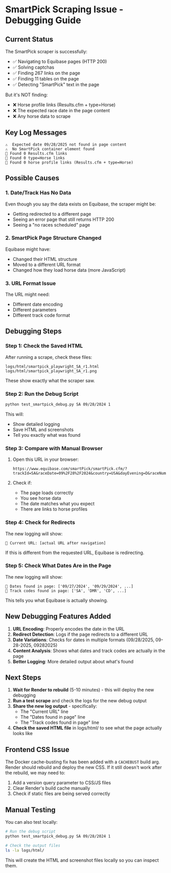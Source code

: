 # SmartPick Scraping Issue - Debugging Guide

## Current Status

The SmartPick scraper is successfully:
- ✅ Navigating to Equibase pages (HTTP 200)
- ✅ Solving captchas
- ✅ Finding 267 links on the page
- ✅ Finding 11 tables on the page
- ✅ Detecting "SmartPick" text in the page

But it's NOT finding:
- ❌ Horse profile links (Results.cfm + type=Horse)
- ❌ The expected race date in the page content
- ❌ Any horse data to scrape

## Key Log Messages

```
⚠️  Expected date 09/28/2025 not found in page content
⚠️  No SmartPick container element found
🔗 Found 0 Results.cfm links
🐴 Found 0 type=Horse links
🐎 Found 0 horse profile links (Results.cfm + type=Horse)
```

## Possible Causes

### 1. **Date/Track Has No Data**
Even though you say the data exists on Equibase, the scraper might be:
- Getting redirected to a different page
- Seeing an error page that still returns HTTP 200
- Seeing a "no races scheduled" page

### 2. **SmartPick Page Structure Changed**
Equibase might have:
- Changed their HTML structure
- Moved to a different URL format
- Changed how they load horse data (more JavaScript)

### 3. **URL Format Issue**
The URL might need:
- Different date encoding
- Different parameters
- Different track code format

## Debugging Steps

### Step 1: Check the Saved HTML

After running a scrape, check these files:
```
logs/html/smartpick_playwright_SA_r1.html
logs/html/smartpick_playwright_SA_r1.png
```

These show exactly what the scraper saw.

### Step 2: Run the Debug Script

```bash
python test_smartpick_debug.py SA 09/28/2024 1
```

This will:
- Show detailed logging
- Save HTML and screenshots
- Tell you exactly what was found

### Step 3: Compare with Manual Browser

1. Open this URL in your browser:
   ```
   https://www.equibase.com/smartPick/smartPick.cfm/?trackId=SA&raceDate=09%2F28%2F2024&country=USA&dayEvening=D&raceNumber=1
   ```

2. Check if:
   - The page loads correctly
   - You see horse data
   - The date matches what you expect
   - There are links to horse profiles

### Step 4: Check for Redirects

The new logging will show:
```
🔗 Current URL: [actual URL after navigation]
```

If this is different from the requested URL, Equibase is redirecting.

### Step 5: Check What Dates Are in the Page

The new logging will show:
```
📅 Dates found in page: ['09/27/2024', '09/29/2024', ...]
🏇 Track codes found in page: ['SA', 'DMR', 'CD', ...]
```

This tells you what Equibase is actually showing.

## New Debugging Features Added

1. **URL Encoding**: Properly encodes the date in the URL
2. **Redirect Detection**: Logs if the page redirects to a different URL
3. **Date Variations**: Checks for dates in multiple formats (09/28/2025, 09-28-2025, 09282025)
4. **Content Analysis**: Shows what dates and track codes are actually in the page
5. **Better Logging**: More detailed output about what's found

## Next Steps

1. **Wait for Render to rebuild** (5-10 minutes) - this will deploy the new debugging
2. **Run a test scrape** and check the logs for the new debug output
3. **Share the new log output** - specifically:
   - The "Current URL" line
   - The "Dates found in page" line
   - The "Track codes found in page" line
4. **Check the saved HTML file** in logs/html/ to see what the page actually looks like

## Frontend CSS Issue

The Docker cache-busting fix has been added with a `CACHEBUST` build arg. Render should rebuild and deploy the new CSS. If it still doesn't work after the rebuild, we may need to:
1. Add a version query parameter to CSS/JS files
2. Clear Render's build cache manually
3. Check if static files are being served correctly

## Manual Testing

You can also test locally:
```bash
# Run the debug script
python test_smartpick_debug.py SA 09/28/2024 1

# Check the output files
ls -la logs/html/
```

This will create the HTML and screenshot files locally so you can inspect them.

